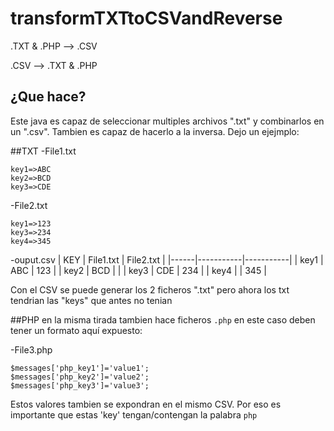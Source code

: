 # transformTXTtoCSVandReverse
.TXT & .PHP --> .CSV

.CSV --> .TXT & .PHP



## ¿Que hace?
Este java es capaz de seleccionar multiples archivos ".txt" y combinarlos en un ".csv". Tambien es capaz de hacerlo a la inversa. Dejo un ejejmplo:

##TXT
-File1.txt
```
key1=>ABC
key2=>BCD
key3=>CDE
```
-File2.txt
```
key1=>123
key3=>234
key4=>345
```
-ouput.csv
| KEY  | File1.txt | File2.txt |
|------|-----------|-----------|
| key1 | ABC       | 123       |
| key2 | BCD       |           |
| key3 | CDE       | 234       |
| key4 |           | 345       |

Con el CSV se puede generar los 2 ficheros ".txt" pero ahora los txt tendrian las "keys" que antes no tenian

##PHP
en la misma tirada tambien hace ficheros `.php` en este caso deben tener un formato aquí expuesto:

-File3.php
```
$messages['php_key1']='value1';
$messages['php_key2']='value2';
$messages['php_key3']='value3';
```
Estos valores tambien se expondran en el mismo CSV. Por eso es importante que estas 'key' tengan/contengan la palabra `php`